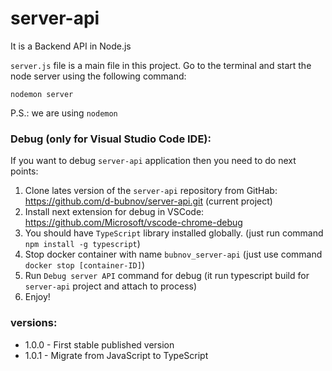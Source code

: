 # server-api

It is a Backend API in Node.js

`server.js` file is a main file in this project.
Go to the terminal and start the node server using the following command: 

    nodemon server

P.S.: we are using `nodemon`


### Debug (only for Visual Studio Code IDE):

If you want to debug `server-api` application then you need to do next points:

  1. Clone lates version of the `server-api` repository from GitHab: https://github.com/d-bubnov/server-api.git (current project)
  2. Install next extension for debug in VSCode: https://github.com/Microsoft/vscode-chrome-debug
  3. You should have `TypeScript` library installed globally. (just run command `npm install -g typescript`)
  4. Stop docker container with name `bubnov_server-api` (just use command `docker stop [container-ID]`)
  5. Run `Debug server API` command for debug (it run typescript build for `server-api` project and attach to process)
  6. Enjoy!

### versions:

 - 1.0.0 - First stable published version
 - 1.0.1 - Migrate from JavaScript to TypeScript
